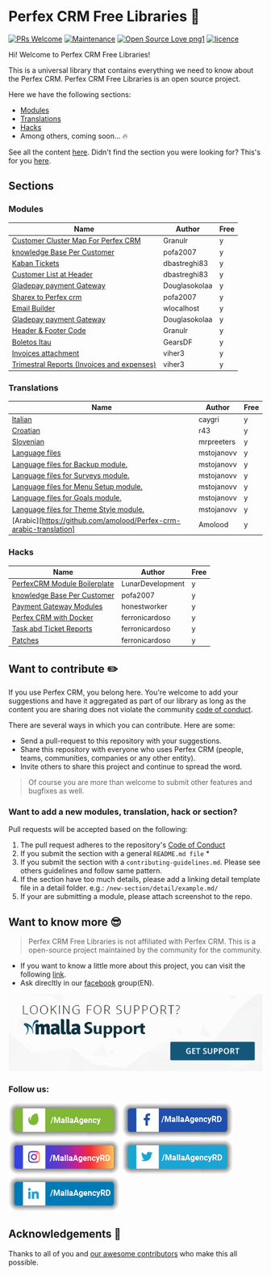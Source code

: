 # Perfex CRM Free Libraries :book:
[![PRs Welcome](https://img.shields.io/badge/PRs-welcome-brightgreen.svg?style=flat-square)](https://github.com/xamarinuniverse/XamarinUniversalLibrary/pull/new/master) [![Maintenance](https://img.shields.io/badge/Maintained%3F-yes-brightgreen.svg?style=flat-square)](https://github.com/xamarinuniverse/XamarinUniversalLibrary/graphs/commit-activity) [![Open Source Love png1](https://badges.frapsoft.com/os/v1/open-source.png?v=103)](#want-to-contribute-pencil2) [![licence](https://img.shields.io/badge/license-MIT-blue.svg?style=flat-square)](https://github.com/xamarinuniverse/XamarinUniversalLibrary/blob/master/.github/LICENSE.md)

Hi! Welcome to Perfex CRM Free Libraries!

This is a universal library that contains everything we need to know about the Perfex CRM. Perfex CRM Free Libraries is an open source project.

Here we have the following sections:

- [Modules](#modules)
- [Translations](#translations)
- [Hacks](#hacks)
- Among others, coming soon... :fire:

See all the content [here](src). Didn't find the section you were looking for? This's for you [here](#want-to-add-a-new-section-or-sub-section).

## Sections

### Modules

Name | Author | Free
---- | ------ | --------
[Customer Cluster Map For Perfex CRM](https://github.com/Granulr/perfex_customer_map_cluster) | Granulr | y
[knowledge Base Per Customer](https://xamarinhelp.com/xamarin-forms-architectural-guidance/) | pofa2007 | y
[Kaban Tickets](https://github.com/dbastreghi83/perfexcrm-kabantickets) | dbastreghi83 | y
[Customer List at Header](https://github.com/dbastreghi83/perfexcrm-customersatheader) | dbastreghi83 | y
[Gladepay payment Gateway](https://github.com/Douglasokolaa/gladepay-NGN-payment-gateway-perfex-crm) | Douglasokolaa | y
[Sharex to Perfex crm](https://github.com/pofa2007/sharex-to-perfexcrm) | pofa2007 | y
[Email Builder](https://github.com/wlocalhost/perfex-email-builder) | wlocalhost | y
[Gladepay payment Gateway](https://github.com/Douglasokolaa/gladepay-NGN-payment-gateway-perfex-crm) | Douglasokolaa | y
[Header & Footer Code](https://github.com/Granulr/perfex_headerfooter) | Granulr | y
[Boletos Itau](https://github.com/GearsDF/perfexcrm) | GearsDF | y
[Invoices attachment](https://github.com/viher3/invoicy-perfexcrm-module) | viher3 | y
[Trimestral Reports (Invoices and expenses)](https://github.com/viher3/trimestral-perfexcrm-module) | viher3 | y

### Translations

Name | Author | Free
---- | ------ | --------
[Italian](https://github.com/caygri/perfexcrm-italian-language) | caygri | y
[Croatian](https://github.com/r43/perfex-crm-croatian-translation) | r43 | y
[Slovenian](https://github.com/mrpreeters/perfexcrm-slovenian) | mrpreeters | y
[Language files](https://github.com/mstojanovv/PerfexCRM) | mstojanovv | y
[Language files for Backup module.](https://github.com/mstojanovv/PerfexCRM-backup) | mstojanovv | y
[Language files for Surveys module.](https://github.com/mstojanovv/PerfexCRM-surveys) | mstojanovv | y
[Language files for Menu Setup module.](https://github.com/mstojanovv/PerfexCRM-menu_setup) | mstojanovv | y
[Language files for Goals module.](https://github.com/mstojanovv/PerfexCRM-goals) | mstojanovv | y
[Language files for Theme Style module.](https://github.com/mstojanovv/PerfexCRM-theme_style) | mstojanovv | y
[Arabic][https://github.com/amolood/Perfex-crm-arabic-translation] | Amolood | y

### Hacks

Name | Author | Free
---- | ------ | --------
[PerfexCRM Module Boilerplate](https://github.com/LunarDevelopment/PerfexCRM-Module-Boilerplate) | LunarDevelopment | y
[knowledge Base Per Customer](https://xamarinhelp.com/xamarin-forms-architectural-guidance/) | pofa2007 | y
[Payment Gateway Modules](https://github.com/honestworker/perfex_gateways) | honestworker | y
[Perfex CRM with Docker](https://github.com/ferronicardoso/perfexcrm-docker) | ferronicardoso | y
[Task abd Ticket Reports](https://github.com/codemagician45/perfexCRM_simple_modification-codeigniter) | ferronicardoso | y
[Patches](https://github.com/hellhond/perfexcrm) | ferronicardoso | y

## Want to contribute :pencil2:

If you use Perfex CRM, you belong here. You're welcome to add your suggestions and have it aggregated as part of our library as long as the content you are sharing does not violate the community [code of conduct](/.github/CODE_OF_CONDUCT.md).

There are several ways in which you can contribute. Here are some:

- Send a pull-request to this repository with your suggestions.
- Share this repository with everyone who uses Perfex CRM (people, teams, communities, companies or any other entity).
- Invite others to share this project and continue to spread the word.

>Of course you are more than welcome to submit other features and bugfixes as well.

### Want to add a new modules, translation, hack or section?

Pull requests will be accepted based on the following:

1. The pull request adheres to the repository's [Code of Conduct](/.github/CODE_OF_CONDUCT.md)
1. If you submit the section with a general `README.md file` \*
1. If you submit the section with a `contributing-guidelines.md`. Please see others guidelines and follow same pattern.
1. If the section have too much details, please add a linking detail template file in a detail folder. e.g.: `/new-section/detail/example.md/`
1. If your are submitting a module, please attach screenshot to the repo. 

## Want to know more :sunglasses:

> Perfex CRM Free Libraries is not affiliated with Perfex CRM. This is a open-source project maintained by the community for the community.

- If you want to know a little more about this project, you can visit the following [link](https://twitter.com/luismatosluna).
- Ask direcltly in our [facebook](https://www.facebook.com/groups/154979905023827/) group(EN).

<p>
    <a href="mailto:info@malla.agency" rel="nofollow"><img src="https://github.com/mallaagency/static-site/raw/main/support.png" alt="Malla Agency" /></a>
</p>

### Follow us:
<p>
    <a href="https://codecanyon.net/user/mallaagency/follow"><img src="https://github.com/mallaagency/static-site/raw/main/envato.png" alt="Stay In Contact with Perfex CRM" /></a>
    <a href="https://www.facebook.com/mallaagencyrd/" rel="nofollow"><img src="https://github.com/mallaagency/static-site/raw/main/facebook.png" alt="Stay In Contact with Perfex CRM" /></a>
    <a href="https://www.instagram.com/mallaagencyRD/" rel="nofollow"><img src="https://github.com/mallaagency/static-site/raw/main/instagram.png" alt="Stay In Contact with Perfex CRM" /></a> 
    <a href="https://twitter.com/mallaagencyrd" rel="nofollow"><img src="https://github.com/mallaagency/static-site/raw/main/twitter.png" alt="Stay In Contact with Perfex CRM" /></a>
    <a href="https://www.linkedin.com/company/mallaagencyrd" rel="nofollow"><img src="https://github.com/mallaagency/static-site/raw/main/linkedin.png" alt="Stay In Contact with Perfex CRM" /></a>
</p>

## Acknowledgements :muscle:

Thanks to all of you and [our awesome contributors](https://github.commallaagency/perfexcrm-free-modules/graphs/contributors) who make this all possible.
